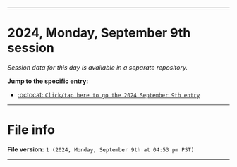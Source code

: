 
***

# 2024, Monday, September 9th session

_Session data for this day is available in a separate repository._

**Jump to the specific entry:**

- [:octocat: `Click/tap here to go the 2024 September 9th entry`](https://github.com/seanpm2001/SeansLifeArchive_Images_TinyTower_Y2024/tree/SeansLifeArchive_Images_TinyTower_Y2024_Main-dev/2024/09_September/09/)

***

# File info

**File version:** `1 (2024, Monday, September 9th at 04:53 pm PST)`

***
